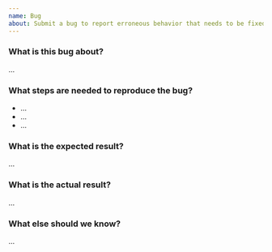 ```yaml
---
name: Bug
about: Submit a bug to report erroneous behavior that needs to be fixed.
---
```


### What is this bug about?

…

### What steps are needed to reproduce the bug?

- …
- …
- …

### What is the expected result?

…

### What is the actual result?

…

### What else should we know?

…
